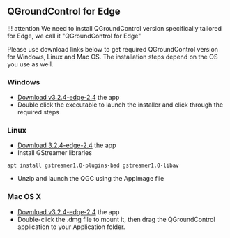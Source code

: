 ## QGroundControl for Edge

!!! attention
    We need to install QGroundControl version specifically tailored for Edge, we call it "QGroundControl for Edge"

Please use download links below to get required QGroundControl version for Windows, Linux and Mac OS.
The installation steps depend on the OS you use as well.


### Windows

* [Download v3.2.4-edge-2.4](http://files.emlid.com/qgc/3.2.4-edge-2.4/QGroundControl-3.2.4-edge-2.4-windows.exe) the app
* Double click the executable to launch the installer and click through the required steps

### Linux

* [Download 3.2.4-edge-2.4](http://files.emlid.com/qgc/3.2.4-edge-2.4/QGroundControl-3.2.4-edge-2.4-linux.AppImage.zip) the app
* Install GStreamer libraries

```
apt install gstreamer1.0-plugins-bad gstreamer1.0-libav
```
* Unzip and launch the QGC using the AppImage file

### Mac OS X

* [Download v3.2.4-edge-2.4](http://files.emlid.com/qgc/3.2.4-edge-2.4/QGroundControl-3.2.4-edge-2.4-osx.dmg) the app
* Double-click the .dmg file to mount it, then drag the QGroundControl application to your Application folder.
